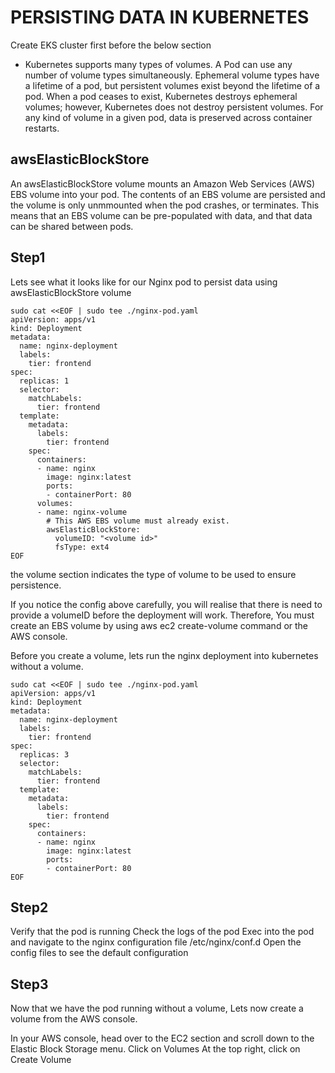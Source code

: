# PERSISTING DATA IN KUBERNETES
Create EKS cluster first before the below section
- Kubernetes supports many types of volumes. A Pod can use any number of volume types simultaneously. Ephemeral volume types have a lifetime of a pod, but persistent volumes exist beyond the lifetime of a pod. When a pod ceases to exist, Kubernetes destroys ephemeral volumes; however, Kubernetes does not destroy persistent volumes. For any kind of volume in a given pod, data is preserved across container restarts.

## awsElasticBlockStore
An awsElasticBlockStore volume mounts an Amazon Web Services (AWS) EBS volume into your pod. The contents of an EBS volume are persisted and the volume is only unmmounted when the pod crashes, or terminates. This means that an EBS volume can be pre-populated with data, and that data can be shared between pods.

## Step1
Lets see what it looks like for our Nginx pod to persist data using awsElasticBlockStore volume

```
sudo cat <<EOF | sudo tee ./nginx-pod.yaml
apiVersion: apps/v1
kind: Deployment
metadata:
  name: nginx-deployment
  labels:
    tier: frontend
spec:
  replicas: 1
  selector:
    matchLabels:
      tier: frontend
  template:
    metadata:
      labels:
        tier: frontend
    spec:
      containers:
      - name: nginx
        image: nginx:latest
        ports:
        - containerPort: 80
      volumes:
      - name: nginx-volume
        # This AWS EBS volume must already exist.
        awsElasticBlockStore:
          volumeID: "<volume id>"
          fsType: ext4
EOF
```
the volume section indicates the type of volume to be used to ensure persistence.

If you notice the config above carefully, you will realise that there is need to provide a volumeID before the deployment will work. Therefore, You must create an EBS volume by using aws ec2 create-volume command or the AWS console.

Before you create a volume, lets run the nginx deployment into kubernetes without a volume.

```
sudo cat <<EOF | sudo tee ./nginx-pod.yaml
apiVersion: apps/v1
kind: Deployment
metadata:
  name: nginx-deployment
  labels:
    tier: frontend
spec:
  replicas: 3
  selector:
    matchLabels:
      tier: frontend
  template:
    metadata:
      labels:
        tier: frontend
    spec:
      containers:
      - name: nginx
        image: nginx:latest
        ports:
        - containerPort: 80
EOF
```
## Step2
Verify that the pod is running
Check the logs of the pod
Exec into the pod and navigate to the nginx configuration file /etc/nginx/conf.d
Open the config files to see the default configuration

## Step3
Now that we have the pod running without a volume, Lets now create a volume from the AWS console.

In your AWS console, head over to the EC2 section and scroll down to the Elastic Block Storage menu.
Click on Volumes
At the top right, click on Create Volume 


